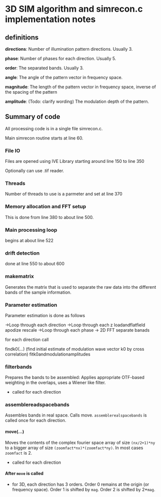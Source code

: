# 3D SIM algorithm and simrecon.c implementation notes

## definitions

**directions**: Number of illumination pattern directions.  Usually 3.

**phase**: Number of phases for each direction.  Usually 5.

**order**: The separated bands.  Usually 3.

**angle**: The angle of the pattern vector in frequency space. 

**magnitude**:  The length of the pattern vector in frequency space, inverse of the spacing of the pattern

**amplitude**:  (Todo: clarify wording) The modulation depth of the pattern. 

## Summary of code

All processing code is in a single file simrecon.c.

Main simrecon routine starts at line 60.

### File IO

Files are opened using IVE Library starting around line 150 to line 350

Optionally can use .tif reader.

### Threads

Number of threads to use is a parmeter and set at line 370

### Memory allocation and FFT setup

This is done from line 380 to about line 500.

### Main processing loop

begins at about line 522

### drift detection

done at line 550 to about 600

### makematrix

Generates the matrix that is used to separate the raw data into the different bands of the sample information.

### Parameter estimation

Parameter estimation is done as follows

->Loop through each direction
->Loop through each z
loadandflatfield
apodize
rescale
->Loop through each phase
  -> 2D FFT
separate banads

for each direction call

findk0(...) (find initial estimate of modulation wave vector k0 by cross correlation)
fitk0andmodulationamplitudes

### filterbands

Prepares the bands to be assembled:  Applies appropriate OTF-based weighting in the overlaps, uses a Wiener like filter.

- called for each direction

### assemblereadspacebands

Assembles bands in real space.  Calls move.  ```assemblerealspacebands``` is called once for each direction. 

#### move(...)

Moves the contents of the complex fourier space array of size ```(nx/2+1)*ny``` to a bigger array of size ```(zoomfact*nx)*(zoomfact*ny)```.  In most cases ```zoomfact``` is 2. 
- called for each direction

#### After ```move``` is called

- for 3D, each direction has 3 orders.  Order 0 remains at the origin (or frequency space).  Order 1 is shifted by ```mag```.  Order 2 is shifted by 2*```mag```.  